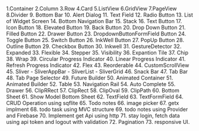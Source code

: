1.Container
2.Column
3.Row 
4.Card
5.ListView
6.GridView
7.PageView
8.Divider
9. Bottom Bar
10. Alert Dialog
11. Text Field
12. Radio Button
13. List of Widget Screen
14. Bottom Navigation Bar
15. Stack
16. Text Button
17. Icon Button
18. Elevated Button
19. Back Button
20. Drop Down Button
21. Filled Button
22. Drawer Button
23. DropdownButtonFormField Button
24. Toggle Button
25. Switch Button
26. InkWell Button
27. PopUp Button
28. Outline Button
29. Checkbox Button
30. Inkwell
31. GestureDetector
32. Expanded
33. Flexible
34. Stepper
35. Visibility
36. Expantion Tile
37. Chip
38. Wrap
39. Circular Progress Indicator
40. Linear Progress Indicator
41. Refresh Progress Indicator
42. Flex
43. Reorderable
44. CustomScrollView
45. Sliver
     - SliverAppBar
     - SliverList
     - SliverGrid
46. Snack Bar
47. Tab Bar
48. Tab Page Selector
49. Future Builder
50. Animated Container
51. Animated Builder
52. Table
53. Navigation Rail
54. Auto Complete
55. Drawer
56. ClipRRect
57. ClipRect
58. ClipOval
59. ClipPath
60. Bottom Sheet
61. Show Model Bottom Sheet
62. TextField
63. TextFormField
64. CRUD Operation using sqflite
65. Todo notes
66. image picker
67. getx implment
68. todo task using MVC structure
69. todo notes using Provider and Firebase
70. Implement get Api using http
71. stay login, fetch data using api token and logout with validation
72. Pagination
73. responsive UI.














